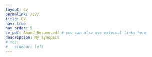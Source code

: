 ```yaml
---
layout: cv
permalink: /cv/
title: CV
nav: true
nav_order: 5
cv_pdf: Anand_Resume.pdf # you can also use external links here
description: My synopsis
# toc:
#   sidebar: left
---
```

